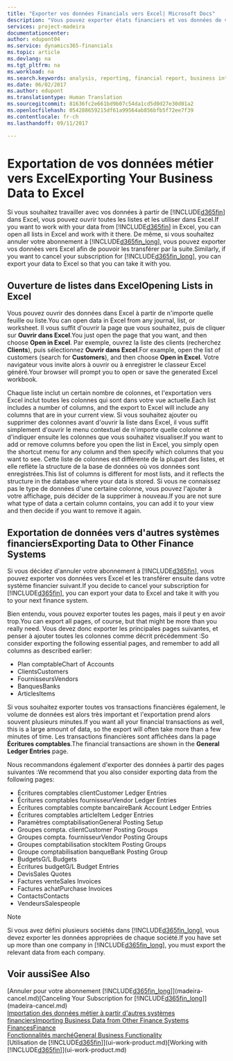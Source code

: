 ```yaml
---
title: "Exporter vos données Financials vers Excel| Microsoft Docs"
description: "Vous pouvez exporter états financiers et vos données de veille économique de Dynamics 365 for vers Excel, ou ouvrir vos données Financials dans Excel."
services: project-madeira
documentationcenter: 
author: edupont04
ms.service: dynamics365-financials
ms.topic: article
ms.devlang: na
ms.tgt_pltfrm: na
ms.workload: na
ms.search.keywords: analysis, reporting, financial report, business intelligence, BI, Excel
ms.date: 06/02/2017
ms.author: edupont
ms.translationtype: Human Translation
ms.sourcegitcommit: 81636fc2e661bd9b07c54da1cd5d0d27e30d01a2
ms.openlocfilehash: 054288659215df61a99564ab856bfb5f72ee7f39
ms.contentlocale: fr-ch
ms.lasthandoff: 09/11/2017

---
```

# <a name="exporting-your-business-data-to-excel"></a><span data-ttu-id="5920a-103">Exportation de vos données métier vers Excel</span><span class="sxs-lookup"><span data-stu-id="5920a-103">Exporting Your Business Data to Excel</span></span>
<span data-ttu-id="5920a-104">Si vous souhaitez travailler avec vos données à partir de [!INCLUDE[d365fin](includes/d365fin_md.md)] dans Excel, vous pouvez ouvrir toutes les listes et les utiliser dans Excel.</span><span class="sxs-lookup"><span data-stu-id="5920a-104">If you want to work with your data from [!INCLUDE[d365fin](includes/d365fin_md.md)] in Excel, you can open all lists in Excel and work with it there.</span></span> <span data-ttu-id="5920a-105">De même, si vous souhaitez annuler votre abonnement à [!INCLUDE[d365fin_long](includes/d365fin_long_md.md)], vous pouvez exporter vos données vers Excel afin de pouvoir les transférer par la suite.</span><span class="sxs-lookup"><span data-stu-id="5920a-105">Similarly, if you want to cancel your subscription for [!INCLUDE[d365fin_long](includes/d365fin_long_md.md)], you can export your data to Excel so that you can take it with you.</span></span>

## <a name="opening-lists-in-excel"></a><span data-ttu-id="5920a-106">Ouverture de listes dans Excel</span><span class="sxs-lookup"><span data-stu-id="5920a-106">Opening Lists in Excel</span></span>
<span data-ttu-id="5920a-107">Vous pouvez ouvrir des données dans Excel à partir de n'importe quelle feuille ou liste.</span><span class="sxs-lookup"><span data-stu-id="5920a-107">You can open data in Excel from any journal, list, or worksheet.</span></span> <span data-ttu-id="5920a-108">Il vous suffit d'ouvrir la page que vous souhaitez, puis de cliquer sur **Ouvrir dans Excel**.</span><span class="sxs-lookup"><span data-stu-id="5920a-108">You just open the page that you want, and then choose **Open in Excel**.</span></span> <span data-ttu-id="5920a-109">Par exemple, ouvrez la liste des clients (recherchez **Clients**), puis sélectionnez **Ouvrir dans Excel**.</span><span class="sxs-lookup"><span data-stu-id="5920a-109">For example, open the list of customers (search for **Customers**), and then choose **Open in Excel**.</span></span> <span data-ttu-id="5920a-110">Votre navigateur vous invite alors à ouvrir ou à enregistrer le classeur Excel généré.</span><span class="sxs-lookup"><span data-stu-id="5920a-110">Your browser will prompt you to open or save the generated Excel workbook.</span></span>  

<span data-ttu-id="5920a-111">Chaque liste inclut un certain nombre de colonnes, et l'exportation vers Excel inclut toutes les colonnes qui sont dans votre vue actuelle.</span><span class="sxs-lookup"><span data-stu-id="5920a-111">Each list includes a number of columns, and the export to Excel will include any columns that are in your current view.</span></span> <span data-ttu-id="5920a-112">Si vous souhaitez ajouter ou supprimer des colonnes avant d'ouvrir la liste dans Excel, il vous suffit simplement d'ouvrir le menu contextuel de n'importe quelle colonne et d'indiquer ensuite les colonnes que vous souhaitez visualiser.</span><span class="sxs-lookup"><span data-stu-id="5920a-112">If you want to add or remove columns before you open the list in Excel, you simply open the shortcut menu for any column and then specify which columns that you want to see.</span></span> <span data-ttu-id="5920a-113">Cette liste de colonnes est différente de la plupart des listes, et elle reflète la structure de la base de données où vos données sont enregistrées.</span><span class="sxs-lookup"><span data-stu-id="5920a-113">This list of columns is different for most lists, and it reflects the structure in the database where your data is stored.</span></span> <span data-ttu-id="5920a-114">Si vous ne connaissez pas le type de données d'une certaine colonne, vous pouvez l'ajouter à votre affichage, puis décider de la supprimer à nouveau.</span><span class="sxs-lookup"><span data-stu-id="5920a-114">If you are not sure what type of data a certain column contains, you can add it to your view and then decide if you want to remove it again.</span></span>  

## <a name="exporting-data-to-other-finance-systems"></a><span data-ttu-id="5920a-115">Exportation de données vers d'autres systèmes financiers</span><span class="sxs-lookup"><span data-stu-id="5920a-115">Exporting Data to Other Finance Systems</span></span>
<span data-ttu-id="5920a-116">Si vous décidez d'annuler votre abonnement à [!INCLUDE[d365fin](includes/d365fin_md.md)], vous pouvez exporter vos données vers Excel et les transférer ensuite dans votre système financier suivant.</span><span class="sxs-lookup"><span data-stu-id="5920a-116">If you decide to cancel your subscription for [!INCLUDE[d365fin](includes/d365fin_md.md)], you can export your data to Excel and take it with you to your next finance system.</span></span>  

<span data-ttu-id="5920a-117">Bien entendu, vous pouvez exporter toutes les pages, mais il peut y en avoir trop.</span><span class="sxs-lookup"><span data-stu-id="5920a-117">You can export all pages, of course, but that might be more than you really need.</span></span> <span data-ttu-id="5920a-118">Vous devez donc exporter les principales pages suivantes, et penser à ajouter toutes les colonnes comme décrit précédemment :</span><span class="sxs-lookup"><span data-stu-id="5920a-118">So consider exporting the following essential pages, and remember to add all columns as described earlier:</span></span>  

* <span data-ttu-id="5920a-119">Plan comptable</span><span class="sxs-lookup"><span data-stu-id="5920a-119">Chart of Accounts</span></span>  
* <span data-ttu-id="5920a-120">Clients</span><span class="sxs-lookup"><span data-stu-id="5920a-120">Customers</span></span>  
* <span data-ttu-id="5920a-121">Fournisseurs</span><span class="sxs-lookup"><span data-stu-id="5920a-121">Vendors</span></span>  
* <span data-ttu-id="5920a-122">Banques</span><span class="sxs-lookup"><span data-stu-id="5920a-122">Banks</span></span>  
* <span data-ttu-id="5920a-123">Articles</span><span class="sxs-lookup"><span data-stu-id="5920a-123">Items</span></span>  

<span data-ttu-id="5920a-124">Si vous souhaitez exporter toutes vos transactions financières également, le volume de données est alors très important et l'exportation prend alors souvent plusieurs minutes.</span><span class="sxs-lookup"><span data-stu-id="5920a-124">If you want all your financial transactions as well, this is a large amount of data, so the export will often take more than a few minutes of time.</span></span> <span data-ttu-id="5920a-125">Les transactions financières sont affichées dans la page **Écritures comptables**.</span><span class="sxs-lookup"><span data-stu-id="5920a-125">The financial transactions are shown in the **General Ledger Entries** page.</span></span>  

<span data-ttu-id="5920a-126">Nous recommandons également d'exporter des données à partir des pages suivantes :</span><span class="sxs-lookup"><span data-stu-id="5920a-126">We recommend that you also consider exporting data from the following pages:</span></span>  

* <span data-ttu-id="5920a-127">Écritures comptables client</span><span class="sxs-lookup"><span data-stu-id="5920a-127">Customer Ledger Entries</span></span>  
* <span data-ttu-id="5920a-128">Écritures comptables fournisseur</span><span class="sxs-lookup"><span data-stu-id="5920a-128">Vendor Ledger Entries</span></span>  
* <span data-ttu-id="5920a-129">Écritures comptables compte bancaire</span><span class="sxs-lookup"><span data-stu-id="5920a-129">Bank Account Ledger Entries</span></span>  
* <span data-ttu-id="5920a-130">Écritures comptables article</span><span class="sxs-lookup"><span data-stu-id="5920a-130">Item Ledger Entries</span></span>  
* <span data-ttu-id="5920a-131">Paramètres comptabilisation</span><span class="sxs-lookup"><span data-stu-id="5920a-131">General Posting Setup</span></span>  
* <span data-ttu-id="5920a-132">Groupes compta. client</span><span class="sxs-lookup"><span data-stu-id="5920a-132">Customer Posting Groups</span></span>  
* <span data-ttu-id="5920a-133">Groupes compta. fournisseur</span><span class="sxs-lookup"><span data-stu-id="5920a-133">Vendor Posting Groups</span></span>  
* <span data-ttu-id="5920a-134">Groupes comptabilisation stock</span><span class="sxs-lookup"><span data-stu-id="5920a-134">Item Posting Groups</span></span>  
* <span data-ttu-id="5920a-135">Groupe comptabilisation banque</span><span class="sxs-lookup"><span data-stu-id="5920a-135">Bank Posting Group</span></span>  
* <span data-ttu-id="5920a-136">Budgets</span><span class="sxs-lookup"><span data-stu-id="5920a-136">G/L Budgets</span></span>  
* <span data-ttu-id="5920a-137">Écritures budget</span><span class="sxs-lookup"><span data-stu-id="5920a-137">G/L Budget Entries</span></span>  
* <span data-ttu-id="5920a-138">Devis</span><span class="sxs-lookup"><span data-stu-id="5920a-138">Sales Quotes</span></span>  
* <span data-ttu-id="5920a-139">Factures vente</span><span class="sxs-lookup"><span data-stu-id="5920a-139">Sales Invoices</span></span>  
* <span data-ttu-id="5920a-140">Factures achat</span><span class="sxs-lookup"><span data-stu-id="5920a-140">Purchase Invoices</span></span>  
* <span data-ttu-id="5920a-141">Contacts</span><span class="sxs-lookup"><span data-stu-id="5920a-141">Contacts</span></span>  
* <span data-ttu-id="5920a-142">Vendeurs</span><span class="sxs-lookup"><span data-stu-id="5920a-142">Salespeople</span></span>  

> [!NOTE]  
>   <span data-ttu-id="5920a-143">Si vous avez défini plusieurs sociétés dans [!INCLUDE[d365fin_long](includes/d365fin_long_md.md)], vous devez exporter les données appropriées de chaque société.</span><span class="sxs-lookup"><span data-stu-id="5920a-143">If you have set up more than one company in [!INCLUDE[d365fin_long](includes/d365fin_long_md.md)], you must export the relevant data from each company.</span></span>

## <a name="see-also"></a><span data-ttu-id="5920a-144">Voir aussi</span><span class="sxs-lookup"><span data-stu-id="5920a-144">See Also</span></span>
<span data-ttu-id="5920a-145">[Annuler pour votre abonnement [!INCLUDE[d365fin_long](includes/d365fin_long_md.md)]](madeira-cancel.md)</span><span class="sxs-lookup"><span data-stu-id="5920a-145">[Canceling Your Subscription for [!INCLUDE[d365fin_long](includes/d365fin_long_md.md)]](madeira-cancel.md)</span></span>  
[<span data-ttu-id="5920a-146">Importation des données métier à partir d'autres systèmes financiers</span><span class="sxs-lookup"><span data-stu-id="5920a-146">Importing Business Data from Other Finance Systems</span></span>](upload-data.md)  
[<span data-ttu-id="5920a-147">Finances</span><span class="sxs-lookup"><span data-stu-id="5920a-147">Finance</span></span>](finance.md)  
[<span data-ttu-id="5920a-148">Fonctionnalités marché</span><span class="sxs-lookup"><span data-stu-id="5920a-148">General Business Functionality</span></span>](ui-across-business-areas.md)  
<span data-ttu-id="5920a-149">[Utilisation de [!INCLUDE[d365fin](includes/d365fin_md.md)]](ui-work-product.md)</span><span class="sxs-lookup"><span data-stu-id="5920a-149">[Working with [!INCLUDE[d365fin](includes/d365fin_md.md)]](ui-work-product.md)</span></span>  

